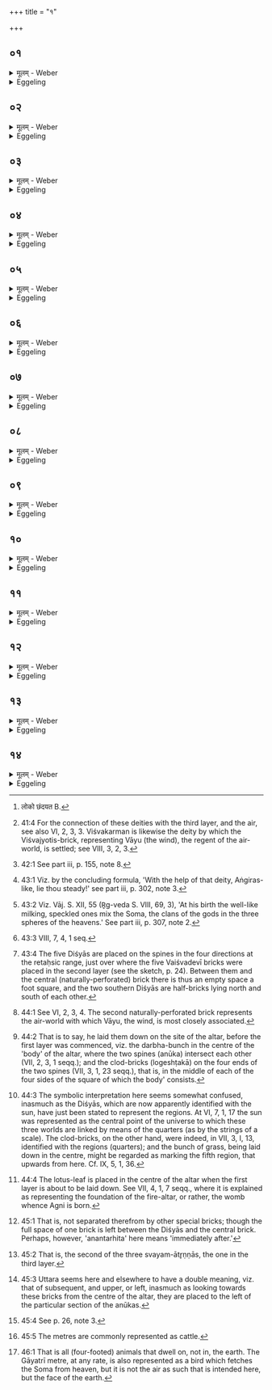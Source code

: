 +++
title = "१"

+++






##  ०१
<details><summary>मूलम् - Weber</summary>

तृती᳘यां चि᳘तिमु᳘पदधाति॥  
एतद्वै᳘ देवा᳘ द्विती᳘यां चि᳘तिं चित्वा᳘ समा᳘रोहन्य᳘दूर्ध्व᳘म् पृथिव्या᳘ अर्वाची᳘नमन्त᳘रिक्षात्त᳘देव त᳘त्संस्कृ᳘त्य समा᳘रोहन्॥
</details>

<details><summary>Eggeling</summary>

1. He lays down the third layer. For the gods, having laid down the second layer, now ascended it; but, indeed, they thereby completed and ascended to what is above the earth and below the atmosphere.
</details>


##  ०२
<details><summary>मूलम् - Weber</summary>

ते ऽब्रुवन्॥  
चेत᳘यध्वमि᳘ति चि᳘तिमिछते᳘ति वाव त᳘दब्रुवन्नित᳘ ऊर्ध्व᳘मिछते᳘ति ते᳘ चेत᳘यमाना अन्त᳘रिक्षमेव᳘ बृहतीं᳘ तृती᳘यां चि᳘तिमपश्यंस्ते᳘भ्य एष᳘ लोॗको ऽछन्दयत् [^wbr_1] ॥  

[^wbr_1]: लोको छंदयत B.
</details>

<details><summary>Eggeling</summary>

2. They spate, 'Meditate ye!' whereby, indeed, they meant to say, 'Seek ye a layer! Seek ye (to build) upwards from hence!' Whilst meditating, they saw the great third layer, even the air: that world pleased them.
</details>


##  ०३
<details><summary>मूलम् - Weber</summary>

त᳘ इन्द्राग्नी᳘ अब्रुवन्॥  
युवं᳘ न इमां᳘ तृती᳘यां चि᳘तिमु᳘पधत्तमि᳘ति किं᳘ नौ त᳘तो भविष्यती᳘ति युव᳘मेव᳘ नः श्रे᳘ष्ठौ भविष्यथ इ᳘ति तथे᳘ति ते᳘भ्य एता᳘मिन्द्राग्नी᳘ तृती᳘यां चि᳘तिमु᳘पाधत्तां त᳘स्मादाहुरिन्द्राग्नी᳘ एव᳘ देवा᳘नां श्रे᳘ष्ठावि᳘ति॥
</details>

<details><summary>Eggeling</summary>

3. They said to Indra and Agni, 'Lay ye down for us this third layer!'--'What will accrue unto us therefrom? Ye two shall be the best of us!'--'So be it!' Accordingly Indra and Agni laid down for them that third layer; and hence people say, 'Indra and Agni are the best of gods.'
</details>


##  ०४
<details><summary>मूलम् - Weber</summary>

स वा᳘ इन्द्राग्नि᳘भ्यामुपद᳘धाति॥  
विश्व᳘कर्मणा सादयतीन्द्राग्नी᳘ च वै᳘ विश्व᳘कर्मा चैतां᳘ तृती᳘यां चि᳘तिमपश्यंस्त᳘स्मादिन्द्राग्नि᳘भ्यामु᳘पदधाति विश्व᳘कर्मणा सादयति॥
</details>

<details><summary>Eggeling</summary>

4. He accordingly lays it down by means of Indra and Agni, and settles it by means of Viśvakarman [^egg_97],

[^egg_97]: 41:4 For the connection of these deities with the third layer, and the  air, see also VI, 2, 3, 3. Viśvakarman is likewise the deity by which the Viśvajyotis-brick, representing Vāyu (the wind), the regent of the air-world, is settled; see VIII, 3, 2, 3.

for indeed Indra and Agni, as well as Viśvakarman, saw this third layer: this is why he lays it down by means of Indra and Agni, and settles it by means of Viśvakarman.
</details>


##  ०५
<details><summary>मूलम् - Weber</summary>

य᳘द्वेॗवेन्द्राग्नि᳘भ्यामुपद᳘धाति॥  
विश्व᳘कर्मणा साद᳘यति प्रजा᳘पतिं वि᳘स्रस्तं देव᳘ता आदा᳘य व्यु᳘दक्रामंस्तस्येन्द्राग्नी᳘ च विश्व᳘कर्मा च म᳘ध्यमादा᳘योत्क᳘म्यातिष्ठन्॥
</details>

<details><summary>Eggeling</summary>

5. And, again, as to why he lays it down by means of Indra and Agni, and settles it by means of Viśvakarman. When Prajāpati had become relaxed (disjointed), the deities took him and went off in different directions. Indra and Agni, and Viśvakarman took his middle part, and kept going away from him.
</details>


##  ०६
<details><summary>मूलम् - Weber</summary>

ता᳘नब्रवीत्॥  
उ᳘प मे᳘त प्र᳘ति म एत᳘द्धत्त ये᳘न मे यूय᳘मुद᳘क्रमिष्टे᳘ति किं᳘ नस्त᳘तो भविष्यती᳘ति युष्मद्देव᳘त्यमेव᳘ म एत᳘दात्म᳘नो भविष्यती᳘ति तथे᳘ति त᳘दस्मिन्नेत᳘दिन्द्राग्नी च विश्व᳘कर्मा च प्र᳘त्यदधुः॥
</details>

<details><summary>Eggeling</summary>

6. He said to them, 'Come ye to me and restore ye to me wherewith ye are going from me!'--'What will accrue unto us therefrom?'--'That (part) of my body shall be sacred unto you!'--'So be it!' So Indra and Agni, and Viśvakarman restored that (part) unto him.
</details>


##  ०७
<details><summary>मूलम् - Weber</summary>

तॗद्यैषा᳘ मध्यमा᳘ स्वयमातृ᳘णा॥  
एत᳘दस्य त᳘दात्म᳘नस्तद्य᳘देताम᳘त्रोपद᳘धाति य᳘देॗवास्यैॗषात्म᳘नस्त᳘दस्मिन्नेतत्प्र᳘तिदधाति त᳘स्मादेतामत्रो᳘पदधाति॥
</details>

<details><summary>Eggeling</summary>

7. Now that central Svayam-ātr̥ṇṇā (naturally-perforated brick) [^egg_98] is that very (part) of his body;--when he now lays down that (brick), he thereby restores to him that (part) of his (Prajāpati's) body which this (brick represents): this is why he now lays down that (brick).

[^egg_98]: 42:1 See part iii, p. 155, note 8.
</details>


##  ०८
<details><summary>मूलम् - Weber</summary>

इन्द्राग्नी अ᳘व्यथमानाम्॥  
इ᳘ष्टकां दृंहतं युवमि᳘ति य᳘थैव य᳘जुस्त᳘था ब᳘न्धुः पृष्ठे᳘न द्या᳘वापृथिवी᳘ अन्त᳘रिक्षं च वि᳘बाधस इ᳘ति पृष्ठे᳘नॗ ह्येषा द्या᳘वापृथिवी᳘ अन्त᳘रिक्षं च विबा᳘धते॥
</details>

<details><summary>Eggeling</summary>

8. [Vāj. S. XIV, 11], 'O Indra and Agni, make ye fast the brick so as not to shake!' as the text so the sense;--'with thy back thou forcest asunder the earth, and the sky, and the air;' for with its back this (brick) indeed forces asunder the earth, and the sky, and the air.
</details>


##  ०९
<details><summary>मूलम् - Weber</summary>

विश्व᳘कर्मा त्वा सादयत्वि᳘ति॥  
विश्व᳘कर्माॗ ह्येतां᳘ तृती᳘यां चि᳘तिम᳘पश्यदन्त᳘रिक्षस्य पृष्ठे व्य᳘चस्वतीम् प्र᳘थस्व तीमि᳘त्यन्त᳘रिक्षस्यॗ ह्येत᳘त्पृष्ठं व्यचस्वत्प्र᳘थस्वदन्त᳘रिक्षं यछान्त᳘रिक्षं दृंहान्त᳘रिक्षम् मा᳘ हिंसीरि᳘त्यात्मा᳘नं यछात्मा᳘नं दृंहात्मा᳘नम् मा᳘ हिंसीरि᳘त्येत᳘त्॥
</details>

<details><summary>Eggeling</summary>

9. [Vāj. S. XIV, 12], 'May Viśvakarman settle

thee,' for Viśvakarman saw this third layer;--'on the back of the air, thee the wide, the broad one!' for this (brick) indeed is the wide and broad back of the air;--'support thou the air, make fast the air, injure not the air!' that is, 'support thou thine own self (body), make fast thine own self, injure not thine own self!'
</details>


##  १०
<details><summary>मूलम् - Weber</summary>

वि᳘श्वस्मै प्राणा᳘यापाना᳘य॥  
व्याना᳘योदानाये᳘ति प्राणो वै स्वयमातृणा स᳘र्वस्मा उ वा᳘ एत᳘स्मै प्राणः᳘ प्रतिष्ठा᳘यै चरि᳘त्राये᳘तीमे वै᳘ लोकाः᳘ स्वयमातृणा᳘ इम᳘ उ लोकाः᳘ प्रतिष्ठा᳘ चरि᳘त्रं वायु᳘ष्ट्वाभि᳘पात्वि᳘ति वायु᳘ष्ट्वाभि᳘गोपायत्वि᳘त्येत᳘न्मह्या᳘ स्वस्त्ये᳘ति महत्या स्वस्त्ये᳘त्येत᳘च्छर्दि᳘षा शं᳘तमेने᳘ति य᳘च्छर्दिः शं᳘तमं तेने᳘त्येत᳘त्सादयित्वा सू᳘ददोहसा᳘धिवदति त᳘स्योक्तो ब᳘न्धुर᳘थ सा᳘म गायति त᳘स्योप᳘रि ब᳘न्धुः॥
</details>

<details><summary>Eggeling</summary>

10. 'For all up-breathing, and dawn-breathing, and through-breathing, and out-breathing!' for the naturally-perforated (brick) is the vital air, and the vital air serves for everything here;--'for a resting-place and moving-place!' for the naturally-perforated (brick) is these worlds, and these worlds are indeed a resting-place and a moving-place;--'May Vāyu shelter thee!' that is, 'May Vāyu protect thee!'--'with grand prosperity!' that is, 'with great prosperity;'--'with most auspicious protection!'--that is, with what protection is most auspicious.' Having settled it [^egg_99], he pronounces the Sūdadohas [^egg_100] over it; the meaning of this has been explained. He then sings a sāman: the meaning of this (will be explained) further on [^egg_101].

[^egg_99]: 43:1 Viz. by the concluding formula, 'With the help of that deity, Aṅgiras-like, lie thou steady!' see part iii, p. 302, note 3.

[^egg_100]: 43:2 Viz. Vāj. S. XII, 55 (R̥g-veda S. VIII, 69, 3), 'At his birth the well-like milking, speckled ones mix the Soma, the clans of the gods in the three spheres of the heavens.' See part iii, p. 307, note 2.

[^egg_101]: 43:3 VIII, 7, 4, 1 seq.
</details>


##  ११
<details><summary>मूलम् - Weber</summary>

अ᳘थ दि᳘श्या उ᳘पदधाति॥  
दि᳘शो वै दि᳘श्या दि᳘श एॗवैतदु᳘पदधाति तद्या᳘भिरदो᳘ वायु᳘र्दिग्भिर᳘नन्तर्हिताभिरुपैत्ता᳘ एतास्ता᳘ एॗवैतदु᳘पदधाति ता᳘ उ एॗवामूः᳘ पुर᳘स्ताद्दर्भस्तम्बं᳘ च लोगेष्टकाश्चो᳘पदधात्यसौ वा᳘ आदित्य᳘ एता᳘ अमुं त᳘दादित्यं᳘ दिक्ष्व᳘ध्यू᳘हति दिक्षु᳘ चिनोति ता यत्त᳘त्रैव स्यु᳘र्बहिर्धा त᳘त्स्युर्बहिॗर्धो वा᳘ एतद्यो᳘नेरग्निकर्म य᳘त्पुरा᳘ पुष्करपर्णात्ता य᳘दिॗहाहृ᳘त्योपद᳘धाति त᳘देना यो᳘नौ पुष्करपर्णे प्र᳘तिष्ठापयति त᳘थो हैता अ᳘बहिर्धा भवन्ति ता अ᳘नन्तर्हिताः स्वयमातृणा᳘या उ᳘पदधात्यन्त᳘रिक्षं वै᳘ मध्यमा᳘ स्वयमातृणा᳘नन्तर्हितास्त᳘दन्त᳘रिक्षाद्दि᳘शो दधात्यु᳘त्तरा उ᳘त्तरास्त᳘दन्त᳘रिक्षाद्दि᳘शो दधाति रेतःसि᳘चोर्वे᳘लयेमे वै᳘ रेतःसि᳘चावन᳘योस्तद्दि᳘शो दधाति त᳘स्मादन᳘योर्दि᳘शः सर्व᳘त उ᳘पदधाति सर्व᳘तस्तद्दि᳘शो दधाति त᳘स्मात्सर्व᳘तो दि᳘शः समी᳘चीः सर्व᳘तस्त᳘त्समी᳘चीर्दि᳘शो दधाति त᳘स्मात्सर्व᳘तः समी᳘च्यो दि᳘शः॥
</details>

<details><summary>Eggeling</summary>

11. He then lays down (five) Diśyā (regional bricks) [^egg_102]. Now the regional ones, doubtless, are

[^egg_102]: 43:4 The five Diśyās are placed on the spines in the four directions at the retaḥsic range, just over where the five Vaiśvadevī bricks were placed in the second layer (see the sketch, p. 24). Between them and the central (naturally-perforated) brick there is thus an  empty space a foot square, and the two southern Diśyās are half-bricks lying north and south of each other.

the regions: it is the regions he thus bestows (on the air-world). And these are those same regions not separated (from the air) wherewith Vāyu on that occasion [^egg_103] stepped nigh: it is them he thereby bestows. But prior to these same (bricks) he lays down [^egg_104] both the bunch of Darbha grass and the clod-bricks; and these (diśyās) being yonder sun [^egg_105], he thus places yonder sun over the regions, and builds him up upon (or, in) the regions. But were these (laid down) at the same time (as the bunch of grass and the clod-bricks), they would be outside (of the altar); and outside of the womb (foundation), indeed, is that sacrificial work regarding the fire-altar which is done prior to the lotus-leaf [^egg_106]. When he

[^egg_103]: 44:1 See VI, 2, 3, 4. The second naturally-perforated brick represents the air-world with which Vāyu, the wind, is most closely associated.

[^egg_104]: 44:2 That is to say, he laid them down on the site of the altar, before the first layer was commenced, viz. the darbha-bunch in the centre of the 'body' of the altar, where the two spines (anūka) intersect each other (VII, 2, 3, 1 seqq.); and the clod-bricks (logeshṭakā) on the four ends of the two spines (VII, 3, 1, 23 seqq.), that is, in the middle of each of the four sides of the square of which the body' consists.

[^egg_105]: 44:3 The symbolic interpretation here seems somewhat confused, inasmuch as the Diśyās, which are now apparently identified with the sun, have just been stated to represent the regions. At VI, 7, 1, 17 the sun was represented as the central point of the universe to which these three worlds are linked by means of the quarters (as by the strings of a scale). The clod-bricks, on the other hand, were indeed, in VII, 3, I, 13, identified with the regions (quarters); and the bunch of grass, being laid down in the centre, might be regarded as marking the fifth region, that upwards from here. Cf. IX, 5, 1, 36.

[^egg_106]: 44:4 The lotus-leaf is placed in the centre of the altar when the first layer is about to be laid down. See VII, 4, 1, 7 seqq., where  it is explained as representing the foundation of the fire-altar, or rather, the womb whence Agni is born.

now brings and lays down these (bricks), he thereby establishes them in the womb, on the lotus-leaf, and thus these (bricks) are not outside (the fire-altar). He lays them down so as not to be separated [^egg_107] from the naturally-perforated one; for the middle [^egg_108] naturally-perforated one is the air: he thus places the regions so as not to be separate from the air. Subsequently [^egg_109] (to the central brick he lays them down): subsequently to the air he thus sets up the regions. In all (four) directions he places them: he thus places the regions (quarters) in all directions, whence the regions are in all (four) directions. [He places them] on all sides so as to face each other: he thereby makes the regions on all sides face each other, and hence the regions on all sides face each other [^egg_110].

[^egg_107]: 45:1 That is, not separated therefrom by other special bricks; though the full space of one brick is left between the Diśyās and the central brick. Perhaps, however, 'anantarhita' here means 'immediately after.'

[^egg_108]: 45:2 That is, the second of the three svayam-ātr̥ṇṇās, the one in the third layer.

[^egg_109]: 45:3 Uttara seems here and elsewhere to have a double meaning, viz. that of subsequent, and upper, or left, inasmuch as looking towards these bricks from the centre of the altar, they are placed to the left of the particular section of the anūkas.

[^egg_110]: 45:4 See p. 26, note 3.
</details>


##  १२
<details><summary>मूलम् - Weber</summary>

य᳘द्वेव दि᳘श्या उपद᳘धाति॥  
छ᳘न्दांसि वै दि᳘शो गायत्री वै प्रा᳘ची दि᳘क्त्रष्टुब्द᳘क्षिणा ज᳘गती प्रती᳘च्यनुष्टुबु᳘दीची पङ्क्ति᳘रूर्ध्वा᳘ पश᳘वो वै छ᳘न्दांस्यन्त᳘रिक्षम् मध्यमा चि᳘तिरन्त᳘रिक्षे त᳘त्पशू᳘न्दधाति त᳘स्मादन्त᳘रिक्षायतनाः पश᳘वः॥
</details>

<details><summary>Eggeling</summary>

12. And, again, as to why he lays down the regionals. The regions, doubtless, are the metres--the eastern region being the Gāyatrī, the southern the Trishṭubh, the western the Jagatī, the northern the Anushṭubh, and the upper region the Paṅkti;--and the metres are animals [^egg_111], and the middlemost layer is the air: he thus places animals in the air,

[^egg_111]: 45:5 The metres are commonly represented as cattle.

and hence there are animals that have their abode in the air [^egg_112].

[^egg_112]: 46:1 That is all (four-footed) animals that dwell on, not in, the earth. The Gāyatrī metre, at any rate, is also represented as a bird which fetches the Soma from heaven, but it is not the air as such that is intended here, but the face of the earth.
</details>


##  १३
<details><summary>मूलम् - Weber</summary>

य᳘द्वेव दि᳘श्या उपद᳘धाति॥  
छ᳘न्दांसि वै दि᳘शः पश᳘वो वै छ᳘न्दांस्य᳘न्नम् पश᳘वो म᳘ध्यम् मध्यमा चि᳘तिर्मध्यतस्तद᳘न्नं दधाति ता अ᳘नन्तर्हिताः स्वयमातृणा᳘या उ᳘पदधाति प्राणो वै᳘ स्वयमातृणा᳘नन्तर्हितं त᳘त्प्राणाद᳘न्नं दधात्यु᳘त्तरा उ᳘त्तरं त᳘त्प्राणाद᳘न्नं दधाति रेतःसि᳘चोर्वे᳘लया पृष्ट᳘यो वै᳘ रेतःसि᳘चौ म᳘ध्यमु पृष्ट᳘यो मध्यत᳘ एॗवास्मिन्नेतद᳘न्नं दधाति सर्व᳘त उ᳘पदधाति सर्व᳘त एॗवास्मिन्नतद᳘न्नं दधाति॥
</details>

<details><summary>Eggeling</summary>

13. And, again, as to why he lays down the regionals. The regions, doubtless, are the metres, and the metres are animals, and animals are food, and the middlemost layer is the middle: he thus puts food in the middle (of the body). He places them so as not to be separated (by special bricks) from the naturally-perforated one; for the naturally-perforated one is the vital air: he thus places the food so as not to be separated from the vital air. Subsequently (to the central brick he lays them down): subsequently to (or upon) the vital air he thus places food. On the range of the Retaḥsic (he places them): the Retaḥsic being the ribs, and the ribs being the middle (of the body), he thus places the food in the middle of this (Agni's body). On every side he places them: from everywhere he thus supplies him with food.
</details>


##  १४
<details><summary>मूलम् - Weber</summary>

रा᳘ञ्यसि प्रा᳘ची दि᳘क्॥  
विरा᳘डसि द᳘क्षिणा दि᳘क्सम्रा᳘डसि प्रती᳘ची दि᳘क्स्वरा᳘डस्यु᳘दीची दिग᳘धिपत्न्यसि बृहती दिगि᳘ति ना᳘मान्यासामेता᳘नि नामग्रा᳘हमेॗवैना एतदु᳘पदधाति ता ना᳘नोपद᳘धाति ना᳘ना सादयति ना᳘ना सू᳘ददोहसा᳘धिवदति ना᳘ना हि दि᳘शः॥
</details>
<details><summary>Eggeling</summary>

14. [He lays them down, with, Vāj. S. XIV, 13], 'Thou art the queen, the Eastern region! Thou art the far-ruler, the Southern region! Thou art the all-ruler, the Western region! Thou art the self-ruler, the Northern region! Thou art the supreme ruler, the Great region!' these are their names: he thus lays them down whilst naming them. Separately he lays them down, separately he settles them, and separately he pronounces the Sūdadohas over them, for separate are the regions.
</details>


